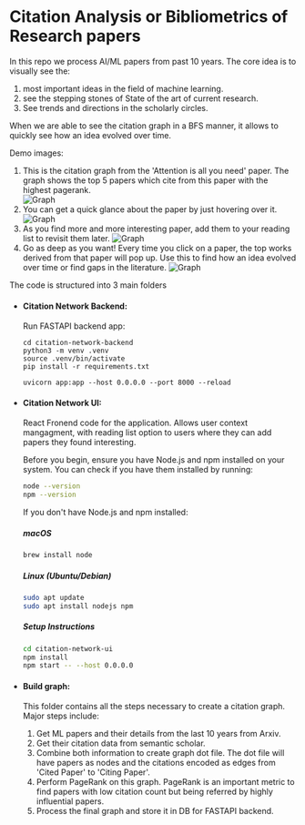 # Citation Analysis or Bibliometrics of Research papers 

In this repo we process AI/ML papers from past 10 years. The core idea is to visually see the:
1. most important ideas in the field of machine learning.
2. see the stepping stones of State of the art of current research.
3. See trends and directions in the scholarly circles.

When we are able to see the citation graph in a BFS manner, it allows to quickly see how an idea evolved over time. 

Demo images:  


1. This is the citation graph from the 'Attention is all you need' paper. The graph shows the top 5 papers which cite from this paper with the highest pagerank.  
![Graph](build_graph/data/graph.png)
2. You can get a quick glance about the paper by just hovering over it. ![Graph](build_graph/data/paper_card.png) 
3. As you find more and more interesting paper, add them to your reading list to revisit them later.  ![Graph](build_graph/data/reading_list.png)  
4. Go as deep as you want! Every time you click on a paper, the top works derived from that paper will pop up. Use this to find how an idea evolved over time or find gaps in the literature. ![Graph](build_graph/data/multi_level.png)   



The code is structured into 3 main folders

- #### Citation Network Backend:
   
   Run FASTAPI backend app:
   ```
   cd citation-network-backend
   python3 -m venv .venv
   source .venv/bin/activate
   pip install -r requirements.txt 
   
   uvicorn app:app --host 0.0.0.0 --port 8000 --reload
   ```
   

- #### Citation Network UI: 
   React Fronend code for the application. Allows user context mangagment, with reading list option to users where they can add papers they found interesting.
   
   Before you begin, ensure you have Node.js and npm installed on your system. You can check if you have them installed by running:
   
   ```bash
   node --version
   npm --version
   ```

   If you don't have Node.js and npm installed:

   ##### macOS
   ```bash
   brew install node
   ```

   ##### Linux (Ubuntu/Debian)
   ```bash
   sudo apt update
   sudo apt install nodejs npm
   ```

   ##### Setup Instructions

   ```bash
   cd citation-network-ui
   npm install
   npm start -- --host 0.0.0.0
   ```

- #### Build graph:
   This folder contains all the steps necessary to create a citation graph. Major steps include:
  1. Get ML papers and their details from the last 10 years from Arxiv.
  2. Get their citation data from semantic scholar.
  3. Combine both information to create graph dot file. The dot file will have papers as nodes and the citations encoded as edges from 'Cited Paper' to 'Citing Paper'.
  4. Perform PageRank on this graph. PageRank is an important metric to find papers with low citation count but being referred by highly influential papers.
  5. Process the final graph and store it in DB for FASTAPI backend.
